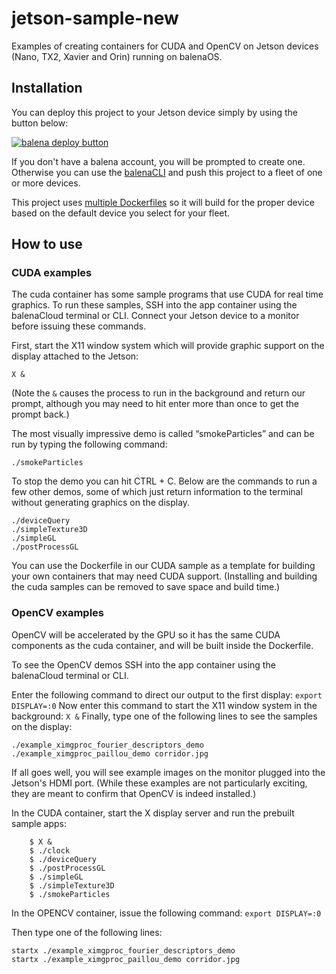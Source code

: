 # jetson-sample-new
Examples of creating containers for CUDA and OpenCV on Jetson devices (Nano, TX2, Xavier and Orin) running on balenaOS.

## Installation

You can deploy this project to your Jetson device simply by using the button below:

[![balena deploy button](https://www.balena.io/deploy.svg)](https://dashboard.balena-cloud.com/deploy?repoUrl=https://github.com/balena-io-experimental/jetson-sample-new)


If you don't have a balena account, you will be prompted to create one. Otherwise you can use the [balenaCLI](https://www.balena.io/docs/reference/balena-cli/) and push this project to a fleet of one or more devices.

This project uses [multiple Dockerfiles](https://www.balena.io/docs/learn/develop/dockerfile/#multiple-dockerfiles) so it will build for the proper device based on the default device you select for your fleet.

## How to use

### CUDA examples
The cuda container has some sample programs that use CUDA for real time graphics. To run these samples, SSH into the app container using the balenaCloud terminal or CLI. Connect your Jetson device to a monitor before issuing these commands.

First, start the X11 window system which will provide graphic support on the display attached to the Jetson:

`X &`

(Note the `&` causes the process to run in the background and return our prompt, although you may need to hit enter more than once to get the prompt back.)

The most visually impressive demo is called “smokeParticles” and can be run by typing the following command:

`./smokeParticles`

To stop the demo you can hit CTRL + C. Below are the commands to run a few other demos, some of which just return information to the terminal without generating graphics on the display.
```
./deviceQuery
./simpleTexture3D
./simpleGL
./postProcessGL
```

You can use the Dockerfile in our CUDA sample as a template for building your own containers that may need CUDA support. (Installing and building the cuda samples can be removed to save space and build time.)

### OpenCV examples

OpenCV will be accelerated by the GPU so it has the same CUDA components as the cuda container, and will be built inside the Dockerfile.

To see the OpenCV demos SSH into the app container using the balenaCloud terminal or CLI.

Enter the following command to direct our output to the first display:
`export DISPLAY=:0`
Now enter this command to start the X11 window system in the background:
`X &`
Finally, type one of the following lines to see the samples on the display:
```
./example_ximgproc_fourier_descriptors_demo
./example_ximgproc_paillou_demo corridor.jpg
```
If all goes well, you will see example images on the monitor plugged into the Jetson's HDMI port. (While these examples are not particularly exciting, they are meant to confirm that OpenCV is indeed installed.)






In the CUDA container, start the X display server and run the prebuilt sample apps:
```
    $ X &
    $ ./clock
    $ ./deviceQuery
    $ ./postProcessGL
    $ ./simpleGL
    $ ./simpleTexture3D
    $ ./smokeParticles
```

In the OPENCV container, issue the following command:
`export DISPLAY=:0`

Then type one of the following lines:

```
startx ./example_ximgproc_fourier_descriptors_demo  
startx ./example_ximgproc_paillou_demo corridor.jpg  
```
